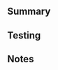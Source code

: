 ## Summary
<!-- Start this section with a message that says what issue this PR is associated with (e.g. Closes #44). Summarize the new features you implemented. If you wrote frontend code, you should include screenshots of the UI to help explain your features. -->



## Testing
<!-- Summarize what testing you did. Include all the edge cases that you tested and make sure a reviewer can replicate them. Also include instructions on how a reviewer can test the code themselves. -->



## Notes
<!-- Anything additional that you think others should know about (e.g. implementation decisions) -->
